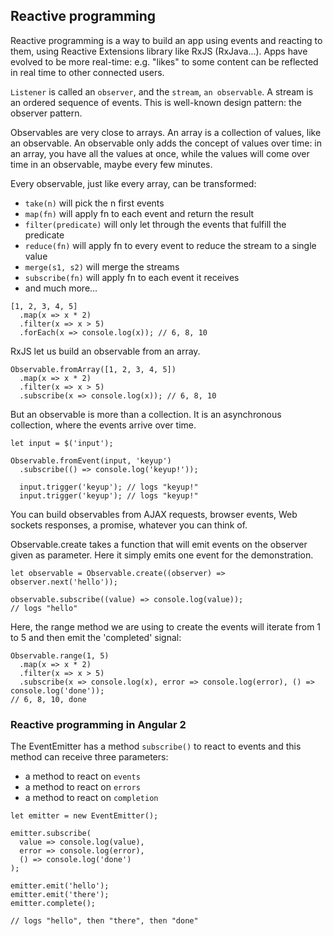 ## Reactive programming

Reactive programming is a way to build an app using events and reacting to them, using Reactive Extensions﻿ library like RxJS (RxJava...). Apps have evolved to be more real-time: e.g. "likes" to some content can be reflected in real time to other connected users.

`Listener` is called an `observer`﻿, and the `stream`, `an observable`﻿. A stream is an ordered sequence of events. This is well-known design pattern: the observer﻿ pattern.

Observables are very close to arrays. An array is a collection of values, like an observable. An observable only adds the concept of values over time: in an array, you have all the values at once, while the values will come over time in an observable, maybe every few minutes.

Every observable, just like every array, can be transformed:

- `take(n)`﻿ will pick the n first events
- `map(fn)`﻿ will apply fn﻿ to each event and return the result
- `filter(predicate)`﻿ will only let through the events that fulfill the predicate
- `reduce(fn)`﻿ will apply fn﻿ to every event to reduce the stream to a single value
- `merge(s1, s2)`﻿ will merge the streams
- `subscribe(fn)`﻿ will apply fn﻿ to each event it receives
- and much more...

```
[1, 2, 3, 4, 5]
  .map(x => x * 2)
  .filter(x => x > 5)
  .forEach(x => console.log(x)); // 6, 8, 10
```

RxJS let us build an observable from an array.

```
Observable.fromArray([1, 2, 3, 4, 5])
  .map(x => x * 2)
  .filter(x => x > 5)
  .subscribe(x => console.log(x)); // 6, 8, 10
```

But an observable is more than a collection. It is an asynchronous collection, where the events arrive over time.

```
let input = $('input');

Observable.fromEvent(input, 'keyup')
  .subscribe(() => console.log('keyup!'));

  input.trigger('keyup'); // logs "keyup!"
  input.trigger('keyup'); // logs "keyup!"
```

You can build observables from AJAX requests, browser events, Web sockets responses, a promise, whatever you can think of.

Observable.create﻿ takes a function that will emit events on the observer﻿ given as parameter. Here it simply emits one event for the demonstration.

```
let observable = Observable.create((observer) => observer.next('hello'));

observable.subscribe((value) => console.log(value));
// logs "hello"
```

Here, the range﻿ method we are using to create the events will iterate from 1 to 5 and then emit the 'completed' signal:

```
Observable.range(1, 5)
  .map(x => x * 2)
  .filter(x => x > 5)
  .subscribe(x => console.log(x), error => console.log(error), () => console.log('done'));
// 6, 8, 10, done
```

### Reactive programming in Angular 2

The EventEmitter﻿ has a method `subscribe()`﻿ to react to events and this method can receive three parameters:

- a method to react on `events`
- a method to react on `errors`
- a method to react on `completion`

```
let emitter = new EventEmitter();

emitter.subscribe(
  value => console.log(value),
  error => console.log(error),
  () => console.log('done')
);

emitter.emit('hello');
emitter.emit('there');
emitter.complete();

// logs "hello", then "there", then "done"
```
